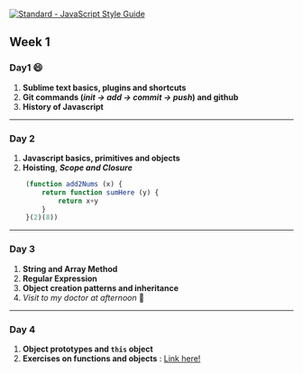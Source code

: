 [![Standard - JavaScript Style Guide](https://img.shields.io/badge/code%20style-standard-brightgreen.svg)](http://standardjs.com/)
## Week 1

### Day1 :smile:

1. **Sublime text basics, plugins and shortcuts**
2. **Git commands (*init -> add -> commit -> push*) and github**
3. **History of Javascript**
---
### Day 2

1. **Javascript basics, primitives and objects**
2. **Hoisting**, ***Scope and Closure***
```javascript
    (function add2Nums (x) {
        return function sumHere (y) {
            return x+y
        }
    }(2)(8))
```
---
### Day 3

1. **String and Array Method**
2. **Regular Expression**
3. **Object creation patterns and inheritance**
4. *Visit to my doctor at afternoon* :hospital:
---
### Day 4

1. **Object prototypes and `this` object**
2. **Exercises on functions and objects** : [Link here!](https://github.com/juanmaguitar/exercises-javascript/tree/master/07-exercises-functions)
